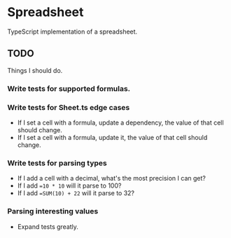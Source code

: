 # Spreadsheet
TypeScript implementation of a spreadsheet.

## TODO
Things I should do.

### Write tests for supported formulas.

### Write tests for Sheet.ts edge cases
* If I set a cell with a formula, update a dependency, the value of that cell should change.
* If I set a cell with a formula, update it, the value of that cell should change.

### Write tests for parsing types
* If I add a cell with a decimal, what's the most precision I can get?
* If I add `=10 * 10` will it parse to 100?
* If I add `=SUM(10) + 22` will it parse to 32?

### Parsing interesting values
* Expand tests greatly.